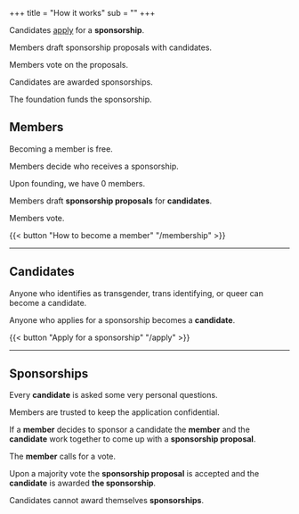 +++
title = "How it works"
sub = ""
+++

Candidates [apply](/apply) for a **sponsorship**. 

Members draft sponsorship proposals with candidates.

Members vote on the proposals.

Candidates are awarded sponsorships.

The foundation funds the sponsorship.

## Members

Becoming a member is free.

Members decide who receives a sponsorship.

Upon founding, we have 0 members.

Members draft **sponsorship proposals** for **candidates**.

Members vote.

{{< button "How to become a member" "/membership" >}}

---

## Candidates 

Anyone who identifies as transgender, trans identifying, or queer can become a candidate.

Anyone who applies for a sponsorship becomes a **candidate**.

{{< button "Apply for a sponsorship" "/apply" >}}

---

## Sponsorships

Every **candidate** is asked some very personal questions. 

Members are trusted to keep the application confidential.

If a **member** decides to sponsor a candidate the **member** and the **candidate** work together to come up with a **sponsorship proposal**.

The **member** calls for a vote.

Upon a majority vote the **sponsorship proposal** is accepted and the **candidate** is awarded **the sponsorship**.

Candidates cannot award themselves **sponsorships**.